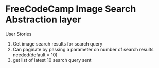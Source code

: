 FreeCodeCamp Image Search Abstraction layer
===========================================
User Stories
1) Get image search results for search query 
2) Can paginate by passing a parameter on number of search results needed(default = 10)
3) get list of latest 10 search query sent
